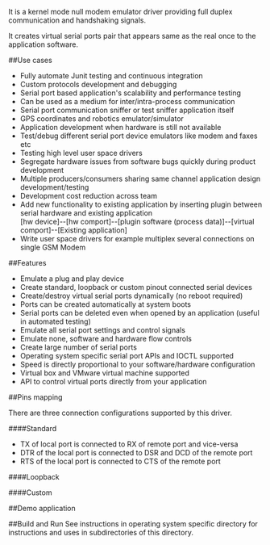 It is a kernel mode null modem emulator driver providing full duplex communication and handshaking signals.

It creates virtual serial ports pair that appears same as the real once to the application software.

##Use cases
- Fully automate Junit testing and continuous integration
- Custom protocols development and debugging
- Serial port based application's scalability and performance testing
- Can be used as a medium for inter/intra-process communication
- Serial port communication sniffer or test sniffer application itself
- GPS coordinates and robotics emulator/simulator
- Application development when hardware is still not available
- Test/debug different serial port device emulators like modem and faxes etc
- Testing high level user space drivers
- Segregate hardware issues from software bugs quickly during product development
- Multiple producers/consumers sharing same channel application design development/testing
- Development cost reduction across team
- Add new functionality to existing application by inserting plugin between serial hardware and existing application   
  [hw device]--[hw comport]--[plugin software (process data)]--[virtual comport]--[Existing application]
- Write user space drivers for example multiplex several connections on single GSM Modem

##Features
- Emulate a plug and play device
- Create standard, loopback or custom pinout connected serial devices
- Create/destroy virtual serial ports dynamically (no reboot required)
- Ports can be created automatically at system boots
- Serial ports can be deleted even when opened by an application (useful in automated testing)
- Emulate all serial port settings and control signals
- Emulate none, software and hardware flow controls
- Create large number of serial ports
- Operating system specific serial port APIs and IOCTL supported
- Speed is directly proportional to your software/hardware configuration
- Virtual box and VMware virtual machine supported
- API to control virtual ports directly from your application

##Pins mapping

There are three connection configurations supported by this driver.

####Standard
- TX of local port is connected to RX of remote port and vice-versa
- DTR of the local port is connected to DSR and DCD of the remote port
- RTS of the local port is connected to CTS of the remote port

####Loopback

####Custom


##Demo application


##Build and Run
See instructions in operating system specific directory for instructions and uses in subdirectories of this directory.

